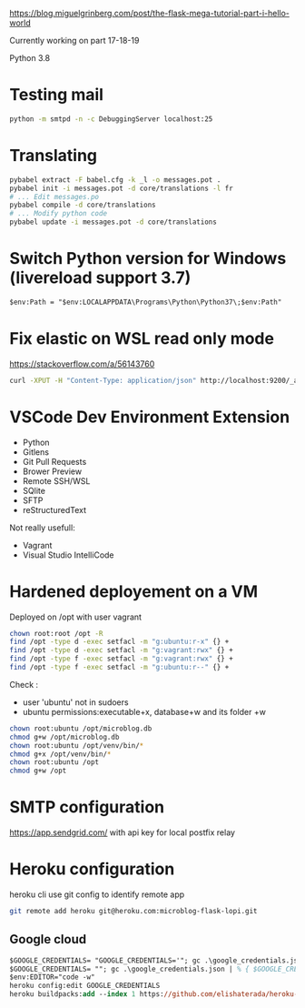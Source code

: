 https://blog.miguelgrinberg.com/post/the-flask-mega-tutorial-part-i-hello-world

Currently working on part 17-18-19

Python 3.8

# Testing mail

```sh
python -m smtpd -n -c DebuggingServer localhost:25
```

# Translating

```sh
pybabel extract -F babel.cfg -k _l -o messages.pot .
pybabel init -i messages.pot -d core/translations -l fr
# ... Edit messages.po
pybabel compile -d core/translations
# ... Modify python code
pybabel update -i messages.pot -d core/translations
```

# Switch Python version for Windows (livereload support 3.7)

```ps
$env:Path = "$env:LOCALAPPDATA\Programs\Python\Python37\;$env:Path"
```

# Fix elastic on WSL read only mode

https://stackoverflow.com/a/56143760

```bash
curl -XPUT -H "Content-Type: application/json" http://localhost:9200/_all/_settings -d '{"index.blocks.read_only_allow_delete": false}'
```

# VSCode Dev Environment Extension

- Python
- Gitlens
- Git Pull Requests
- Brower Preview
- Remote SSH/WSL
- SQlite
- SFTP
- reStructuredText

Not really usefull:
- Vagrant
- Visual Studio IntelliCode

# Hardened deployement on a VM

Deployed on /opt with user vagrant

```bash
chown root:root /opt -R
find /opt -type d -exec setfacl -m "g:ubuntu:r-x" {} +
find /opt -type d -exec setfacl -m "g:vagrant:rwx" {} +
find /opt -type f -exec setfacl -m "g:vagrant:rwx" {} +
find /opt -type f -exec setfacl -m "g:ubuntu:r--" {} +
```
Check :
- user 'ubuntu' not in sudoers
- ubuntu permissions:executable+x, database+w and its folder +w
```bash
chown root:ubuntu /opt/microblog.db
chmod g+w /opt/microblog.db
chown root:ubuntu /opt/venv/bin/*
chmod g+x /opt/venv/bin/*
chown root:ubuntu /opt
chmod g+w /opt
```

# SMTP configuration

https://app.sendgrid.com/ with api key for local postfix relay

# Heroku configuration

heroku cli use git config to identify remote app
```bash
git remote add heroku git@heroku.com:microblog-flask-lopi.git
```

## Google cloud

```ps
$GOOGLE_CREDENTIALS= "GOOGLE_CREDENTIALS='"; gc .\google_credentials.json | % { $GOOGLE_CREDENTIALS += $_ }; $GOOGLE_CREDENTIALS+="'"
$GOOGLE_CREDENTIALS= ""; gc .\google_credentials.json | % { $GOOGLE_CREDENTIALS += $_ };
$env:EDITOR="code -w"
heroku config:edit GOOGLE_CREDENTIALS
heroku buildpacks:add --index 1 https://github.com/elishaterada/heroku-google-application-credentials-buildpack
```